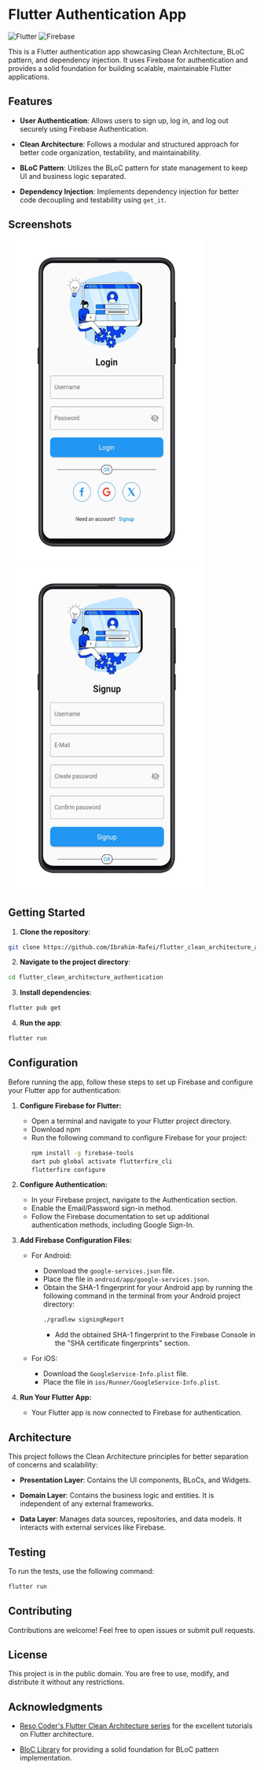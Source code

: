 # Flutter Authentication App

![Flutter](https://img.shields.io/badge/Flutter-3.16.5-blue.svg)
![Firebase](https://img.shields.io/badge/dart-3.2.3-orange.svg)

This is a Flutter authentication app showcasing Clean Architecture, BLoC pattern, and dependency injection. It uses Firebase for authentication and provides a solid foundation for building scalable, maintainable Flutter applications.

## Features

- **User Authentication**: Allows users to sign up, log in, and log out securely using Firebase Authentication.

- **Clean Architecture**: Follows a modular and structured approach for better code organization, testability, and maintainability.

- **BLoC Pattern**: Utilizes the BLoC pattern for state management to keep UI and business logic separated.

- **Dependency Injection**: Implements dependency injection for better code decoupling and testability using `get_it`.
  
## Screenshots

<p float="left">
  <img src="https://raw.githubusercontent.com/Ibrahim-Rafei/flutter_clean_architecture_authentication/main/assets/flutter_authentication_screenshot.jpg" width="400"/> 
  <img src="https://raw.githubusercontent.com/Ibrahim-Rafei/flutter_clean_architecture_authentication/main/assets/flutter_authentication_screenshot2.jpg" width="400"/>
</p>

## Getting Started

1. **Clone the repository**:

```bash
git clone https://github.com/Ibrahim-Rafei/flutter_clean_architecture_authentication.git
```

2. **Navigate to the project directory**:

```bash
cd flutter_clean_architecture_authentication
```

3. **Install dependencies**:

```bash
flutter pub get
```

4. **Run the app**:

```bash
flutter run
```

##  Configuration

Before running the app, follow these steps to set up Firebase and configure your Flutter app for authentication:

1. **Configure Firebase for Flutter:**
   - Open a terminal and navigate to your Flutter project directory.
   - Download npm
   - Run the following command to configure Firebase for your project:
     ```bash
     npm install -g firebase-tools
     dart pub global activate flutterfire_cli
     flutterfire configure
     ```

2. **Configure Authentication:**
   - In your Firebase project, navigate to the Authentication section.
   - Enable the Email/Password sign-in method.
   - Follow the Firebase documentation to set up additional authentication methods, including Google Sign-In.

3. **Add Firebase Configuration Files:**
   - For Android:
      - Download the `google-services.json` file.
      - Place the file in `android/app/google-services.json`.
      - Obtain the SHA-1 fingerprint for your Android app by running the following command in the terminal from your Android project directory:
        ```bash
        ./gradlew signingReport
        ```
        - Add the obtained SHA-1 fingerprint to the Firebase Console in the "SHA certificate fingerprints" section.

   - For iOS:
      - Download the `GoogleService-Info.plist` file.
      - Place the file in `ios/Runner/GoogleService-Info.plist`.

4. **Run Your Flutter App:**
   - Your Flutter app is now connected to Firebase for authentication.

## Architecture

This project follows the Clean Architecture principles for better separation of concerns and scalability:

- **Presentation Layer**: Contains the UI components, BLoCs, and Widgets.

- **Domain Layer**: Contains the business logic and entities. It is independent of any external frameworks.

- **Data Layer**: Manages data sources, repositories, and data models. It interacts with external services like Firebase.

## Testing

To run the tests, use the following command:

```bash
flutter run
```

## Contributing

Contributions are welcome! Feel free to open issues or submit pull requests.

## License

This project is in the public domain. You are free to use, modify, and distribute it without any restrictions.

## Acknowledgments

- [Reso Coder's Flutter Clean Architecture series](https://resocoder.com/flutter-clean-architecture-tdd) for the excellent tutorials on Flutter architecture.

- [BloC Library](https://bloclibrary.dev/) for providing a solid foundation for BLoC pattern implementation.
